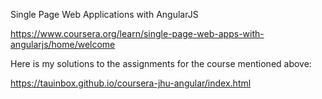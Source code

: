 Single Page Web Applications with AngularJS 

https://www.coursera.org/learn/single-page-web-apps-with-angularjs/home/welcome



Here is my solutions to the assignments for the course mentioned above:

https://tauinbox.github.io/coursera-jhu-angular/index.html
